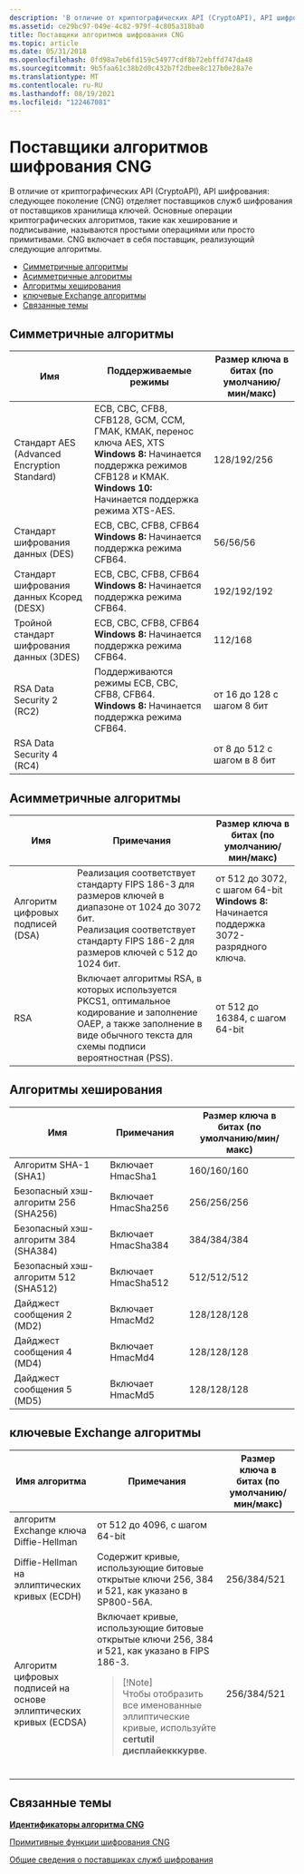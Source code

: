```yaml
---
description: 'В отличие от криптографических API (CryptoAPI), API шифрования: следующее поколение (CNG) отделяет поставщиков служб шифрования от поставщиков хранилища ключей.'
ms.assetid: ce29bc97-049e-4c82-979f-4c805a318ba0
title: Поставщики алгоритмов шифрования CNG
ms.topic: article
ms.date: 05/31/2018
ms.openlocfilehash: 0fd98a7eb6fd159c54977cdf8b72ebffd747da48
ms.sourcegitcommit: 9b5faa61c38b2d0c432b7f2dbee8c127b0e28a7e
ms.translationtype: MT
ms.contentlocale: ru-RU
ms.lasthandoff: 08/19/2021
ms.locfileid: "122467081"
---
```

# <a name="cng-cryptographic-algorithm-providers"></a>Поставщики алгоритмов шифрования CNG

В отличие от криптографических API (CryptoAPI), API шифрования: следующее поколение (CNG) отделяет поставщиков служб шифрования от поставщиков хранилища ключей. Основные операции криптографических алгоритмов, такие как хеширование и подписывание, называются простыми операциями или просто примитивами. CNG включает в себя поставщик, реализующий следующие алгоритмы.

-   [Симметричные алгоритмы](#symmetric-algorithms)
-   [Асимметричные алгоритмы](#asymmetric-algorithms)
-   [Алгоритмы хеширования](#hashing-algorithms)
-   [ключевые Exchange алгоритмы](#key-exchange-algorithms)
-   [Связанные темы](#related-topics)

## <a name="symmetric-algorithms"></a>Симметричные алгоритмы



| Имя                                   | Поддерживаемые режимы                                                                                                                                                                                                 | Размер ключа в битах (по умолчанию/мин/макс) |
|----------------------------------------|-----------------------------------------------------------------------------------------------------------------------------------------------------------------------------------------------------------------|------------------------------------|
| Стандарт AES (Advanced Encryption Standard)     | ECB, CBC, CFB8, CFB128, GCM, CCM, ГМАК, КМАК, перенос ключа AES, XTS<br/> **Windows 8:** Начинается поддержка режимов CFB128 и КМАК.<br/> **Windows 10:** Начинается поддержка режима XTS-AES.<br/> | 128/192/256                        |
| Стандарт шифрования данных (DES)         | ECB, CBC, CFB8, CFB64<br/> **Windows 8:** Начинается поддержка режима CFB64.<br/>                                                                                                                   | 56/56/56                           |
| Стандарт шифрования данных Ксоред (DESX)   | ECB, CBC, CFB8, CFB64 <br/> **Windows 8:** Начинается поддержка режима CFB64.<br/>                                                                                                                  | 192/192/192                        |
| Тройной стандарт шифрования данных (3DES) | ECB, CBC, CFB8, CFB64 <br/> **Windows 8:** Начинается поддержка режима CFB64.<br/>                                                                                                                  | 112/168                            |
| RSA Data Security 2 (RC2)              | Поддерживаются режимы ECB, CBC, CFB8, CFB64.<br/> **Windows 8:** Начинается поддержка режима CFB64.<br/>                                                                                              | от 16 до 128 с шагом 8 бит      |
| RSA Data Security 4 (RC4)              |                                                                                                                                                                                                                 | от 8 до 512 с шагом в 8 бит      |



 

## <a name="asymmetric-algorithms"></a>Асимметричные алгоритмы



| Имя                              | Примечания                                                                                                                                                                             | Размер ключа в битах (по умолчанию/мин/макс)                                                                            |
|-----------------------------------|-----------------------------------------------------------------------------------------------------------------------------------------------------------------------------------|---------------------------------------------------------------------------------------------------------------|
| Алгоритм цифровых подписей (DSA) | Реализация соответствует стандарту FIPS 186-3 для размеров ключей в диапазоне от 1024 до 3072 бит. <br/> Реализация соответствует стандарту FIPS 186-2 для размеров ключей с 512 до 1024 бит.<br/> | от 512 до 3072, с шагом 64-bit<br/> **Windows 8:** Начинается поддержка 3072-разрядного ключа.<br/> |
| RSA                               | Включает алгоритмы RSA, в которых используется PKCS1, оптимальное кодирование и заполнение OAEP, а также заполнение в виде обычного текста для схемы подписи вероятностная (PSS).               | от 512 до 16384, с шагом 64-bit                                                                            |



 

## <a name="hashing-algorithms"></a>Алгоритмы хеширования



| Имя                               | Примечания               | Размер ключа в битах (по умолчанию/мин/макс) |
|------------------------------------|---------------------|------------------------------------|
| Алгоритм SHA-1 (SHA1)     | Включает HmacSha1   | 160/160/160                        |
| Безопасный хэш-алгоритм 256 (SHA256) | Включает HmacSha256 | 256/256/256                        |
| Безопасный хэш-алгоритм 384 (SHA384) | Включает HmacSha384 | 384/384/384                        |
| Безопасный хэш-алгоритм 512 (SHA512) | Включает HmacSha512 | 512/512/512                        |
| Дайджест сообщения 2 (MD2)             | Включает HmacMd2    | 128/128/128                        |
| Дайджест сообщения 4 (MD4)             | Включает HmacMd4    | 128/128/128                        |
| Дайджест сообщения 5 (MD5)             | Включает HmacMd5    | 128/128/128                        |



 

## <a name="key-exchange-algorithms"></a>ключевые Exchange алгоритмы




| Имя алгоритма | Примечания | Размер ключа в битах (по умолчанию/мин/макс) | 
|----------------|-------|------------------------------------|
| алгоритм Exchange ключа Diffie-Hellman | от 512 до 4096, с шагом 64-bit | 
| Diffie-Hellman на эллиптических кривых (ECDH) | Содержит кривые, использующие битовые открытые ключи 256, 384 и 521, как указано в SP800-56A. | 256/384/521 | 
| Алгоритм цифровых подписей на основе эллиптических кривых (ECDSA) | Включает кривые, использующие битовые открытые ключи 256, 384 и 521, как указано в FIPS 186-3.<blockquote>[!Note]<br />Чтобы отобразить все именованные эллиптические кривые, используйте <strong>certutil дисплайекккурве</strong>.</blockquote><br /> | 256/384/521 | 




 

## <a name="related-topics"></a>Связанные темы

<dl> <dt>

[**Идентификаторы алгоритма CNG**](/windows/desktop/SecCNG/cng-algorithm-identifiers)
</dt> <dt>

[Примитивные функции шифрования CNG](/windows/desktop/SecCNG/cng-cryptographic-primitive-functions)
</dt> <dt>

[Общие сведения о поставщиках служб шифрования](understanding-cryptographic-providers.md)
</dt> </dl>

 

